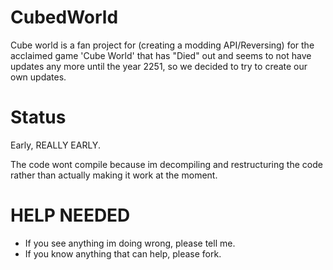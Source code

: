 # CubedWorld
Cube world is a fan project for (creating a modding API/Reversing) for the acclaimed game 'Cube World' that has "Died" out and seems to not have updates any more until the year 2251, so we decided to try to create our own updates.

Status
======
Early, REALLY EARLY.

The code wont compile because im decompiling and restructuring the code
rather than actually making it work at the moment.

HELP NEEDED
======
* If you see anything im doing wrong, please tell me.
* If you know anything that can help, please fork.
